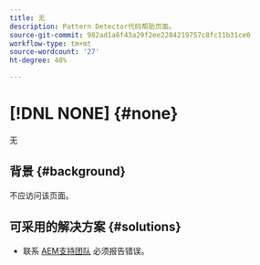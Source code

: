 ```yaml
---
title: 无
description: Pattern Detector代码帮助页面。
source-git-commit: 982ad1a6f43a29f2ee2284219757c8fc11b31ce0
workflow-type: tm+mt
source-wordcount: '27'
ht-degree: 48%

---
```



# [!DNL NONE] {#none}

无

## 背景 {#background}

不应访问该页面。

## 可采用的解决方案 {#solutions}

* 联系 [AEM支持团队](https://helpx.adobe.com/cn/enterprise/using/support-for-experience-cloud.html) 必须报告错误。
